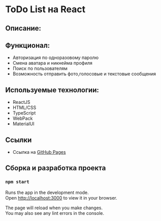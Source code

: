 # ToDo List на React

## Описание: 



## Функционал:

* Авторизация по одноразовому паролю
* Смена аватара и никнейма профиля
* Поиск по пользователям
* Возможность отправить фото,голосовые и текстовые сообщения

## Используемые технологии:

* ReactJS
* HTML/CSS
* TypeScript
* WebPack
* MaterialUI
## Ссылки

- Ссылка на [GitHub Pages](https://qann1st.github.io/react-todo/)

## Сборка и разработка проекта

### `npm start`

Runs the app in the development mode.\
Open [http://localhost:3000](http://localhost:3000) to view it in your browser.

The page will reload when you make changes.\
You may also see any lint errors in the console.
